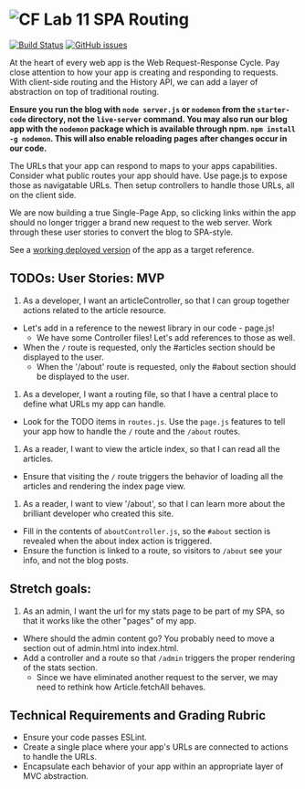 ![CF](https://i.imgur.com/7v5ASc8.png)  Lab 11 SPA Routing
=======
[![Build Status](https://travis-ci.org/codefellows-seattle-301d9/11-spa-routing.svg?branch=master)](https://travis-ci.org/codefellows-seattle-301d9/11-spa-routing) [![GitHub issues](https://img.shields.io/badge/Issues%3F-Ask%20for%20Help!-orange.svg)](https://github.com/codefellows/seattle-301d7/issues/new)

At the heart of every web app is the Web Request-Response Cycle. Pay close attention to how your app is creating and responding to requests. With client-side routing and the History API, we can add a layer of abstraction on top of traditional routing.

**Ensure you run the blog with `node server.js` or `nodemon` from the `starter-code` directory, not the `live-server` command.  You may also run our blog app with the `nodemon` package which is available through npm. `npm install -g nodemon`. This will also enable reloading pages after changes occur in our code.**

The URLs that your app can respond to maps to your apps capabilities. Consider what public routes your app should have. Use page.js to expose those as navigatable URLs. Then setup controllers to handle those URLs, all on the client side.

We are now building a true Single-Page App, so clicking links within the app should no longer trigger a brand new request to the web server. Work through these user stories to convert the blog to SPA-style.

See a [working deployed version](https://cf-mvc-blog--class11.aerobatic.io/) of the app as a target reference.

## TODOs: User Stories: MVP
 1. As a developer, I want an articleController, so that I can group together actions related to the article resource.
  - Let's add in a reference to the newest library in our code - page.js!
	- We have some Controller files! Let's add references to those as well.
  - When the `/` route is requested, only the #articles section should be displayed to the user.
	- When the '/about' route is requested, only the #about section should be displayed to the user.
 1. As a developer, I want a routing file, so that I have a central place to define what URLs my app can handle.
  - Look for the TODO items in `routes.js`. Use the `page.js` features to tell your app how to handle the `/` route and the `/about` routes.
 1. As a reader, I want to view the article index, so that I can read all the articles.
  - Ensure that visiting the `/` route triggers the behavior of loading all the articles and rendering the index page view.
 1. As a reader, I want to view '/about', so that I can learn more about the brilliant developer who created this site.
  - Fill in the contents of `aboutController.js`, so the `#about` section is revealed when the about index action is triggered.
  - Ensure the function is linked to a route, so visitors to `/about` see your info, and not the blog posts.

## Stretch goals:
 1. As an admin, I want the url for my stats page to be part of my SPA, so that it works like the other "pages" of my app.
  - Where should the admin content go? You probably need to move a section out of admin.html into index.html.
  - Add a controller and a route so that `/admin` triggers the proper rendering of the stats section.
	- Since we have eliminated another request to the server, we may need to rethink how Article.fetchAll behaves.


## Technical Requirements and Grading Rubric
 - Ensure your code passes ESLint.
 - Create a single place where your app's URLs are connected to actions to handle the URLs.
 - Encapsulate each behavior of your app within an appropriate layer of MVC abstraction.
